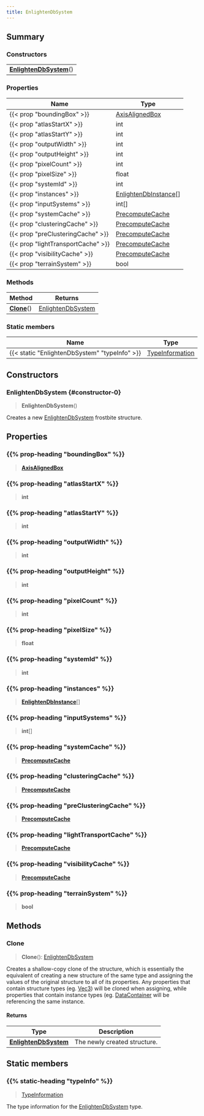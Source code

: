 ```yaml
---
title: EnlightenDbSystem
---
```



## Summary
### Constructors
| |
| ----------- |
| **[EnlightenDbSystem](#constructor-0)**() |

### Properties
| Name | Type |
| ---- | ---- |
| {{< prop "boundingBox" >}} | [AxisAlignedBox](/vext/ref/shared/class/axisalignedbox) |
| {{< prop "atlasStartX" >}} | int |
| {{< prop "atlasStartY" >}} | int |
| {{< prop "outputWidth" >}} | int |
| {{< prop "outputHeight" >}} | int |
| {{< prop "pixelCount" >}} | int |
| {{< prop "pixelSize" >}} | float |
| {{< prop "systemId" >}} | int |
| {{< prop "instances" >}} | [EnlightenDbInstance](/vext/ref/fb/enlightendbinstance)[] |
| {{< prop "inputSystems" >}} | int[] |
| {{< prop "systemCache" >}} | [PrecomputeCache](/vext/ref/fb/precomputecache) |
| {{< prop "clusteringCache" >}} | [PrecomputeCache](/vext/ref/fb/precomputecache) |
| {{< prop "preClusteringCache" >}} | [PrecomputeCache](/vext/ref/fb/precomputecache) |
| {{< prop "lightTransportCache" >}} | [PrecomputeCache](/vext/ref/fb/precomputecache) |
| {{< prop "visibilityCache" >}} | [PrecomputeCache](/vext/ref/fb/precomputecache) |
| {{< prop "terrainSystem" >}} | bool |

### Methods
| Method | Returns |
| ------ | ---- |
| **[Clone](#clone)**() | [EnlightenDbSystem](/vext/ref/fb/enlightendbsystem) |

### Static members
| Name | Type |
| ---- | ---- |
| {{< static "EnlightenDbSystem" "typeInfo" >}} | [TypeInformation](/vext/ref/shared/class/typeinformation) |

## Constructors
### EnlightenDbSystem {#constructor-0}
> **EnlightenDbSystem**()

Creates a new [EnlightenDbSystem](/vext/ref/fb/enlightendbsystem) frostbite structure.

## Properties
### {{% prop-heading "boundingBox" %}}
> **[AxisAlignedBox](/vext/ref/shared/class/axisalignedbox)**

### {{% prop-heading "atlasStartX" %}}
> **int**

### {{% prop-heading "atlasStartY" %}}
> **int**

### {{% prop-heading "outputWidth" %}}
> **int**

### {{% prop-heading "outputHeight" %}}
> **int**

### {{% prop-heading "pixelCount" %}}
> **int**

### {{% prop-heading "pixelSize" %}}
> **float**

### {{% prop-heading "systemId" %}}
> **int**

### {{% prop-heading "instances" %}}
> **[EnlightenDbInstance](/vext/ref/fb/enlightendbinstance)**[]

### {{% prop-heading "inputSystems" %}}
> **int**[]

### {{% prop-heading "systemCache" %}}
> **[PrecomputeCache](/vext/ref/fb/precomputecache)**

### {{% prop-heading "clusteringCache" %}}
> **[PrecomputeCache](/vext/ref/fb/precomputecache)**

### {{% prop-heading "preClusteringCache" %}}
> **[PrecomputeCache](/vext/ref/fb/precomputecache)**

### {{% prop-heading "lightTransportCache" %}}
> **[PrecomputeCache](/vext/ref/fb/precomputecache)**

### {{% prop-heading "visibilityCache" %}}
> **[PrecomputeCache](/vext/ref/fb/precomputecache)**

### {{% prop-heading "terrainSystem" %}}
> **bool**

## Methods
### Clone
> **Clone**(): [EnlightenDbSystem](/vext/ref/fb/enlightendbsystem)

Creates a shallow-copy clone of the structure, which is essentially the equivalent of creating a new structure of the same type and assigning the values of the original structure to all of its properties. Any properties that contain structure types (eg. [Vec3](/vext/ref/shared/class/vec3)) will be cloned when assigning, while properties that contain instance types (eg. [DataContainer](/vext/ref/shared/class/datacontainer) will be referencing the same instance.

#### Returns
| Type | Description |
| ---- | ----------- |
| **[EnlightenDbSystem](/vext/ref/fb/enlightendbsystem)** | The newly created structure. |

## Static members
### {{% static-heading "typeInfo" %}}
> [TypeInformation](/vext/ref/shared/class/typeinformation)

The type information for the [EnlightenDbSystem](/vext/ref/fb/enlightendbsystem) type.

